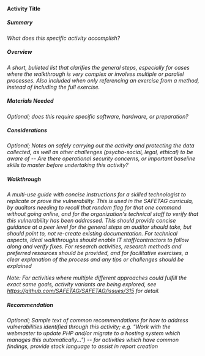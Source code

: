 #### Activity Title

##### Summary

*What does this specific activity accomplish?*

##### Overview

*A short, bulleted list that clarifies the general steps, especially for cases where the walkthrough is very complex or involves multiple or parallel processes.  Also included when only referencing an exercise from a method, instead of including the full exercise.* 

##### Materials Needed 

*Optional; does this require specific software, hardware, or preparation?*

##### Considerations

*Optional; Notes on safely carrying out the activity and protecting the data collected, as well as other challenges (psycho-social, legal, ethical) to be aware of -- Are there operational security concerns, or important baseline skills to master before undertaking this activity?*

##### Walkthrough

*A multi-use guide with concise instructions for a skilled technologist to replicate or prove the vulnerability.  This is used in the SAFETAG curricula, by auditors needing to recall that random flag for that one command without going online, and for the organization's technical staff to verify that this vulnerability has been addressed. This should provide concise guidance at a peer level for the general steps an auditor should take, but should point to, not re-create existing documentation. For technical aspects, ideal walkthroughs should enable IT staff/contractors to follow along and verify fixes. For research activities, research methods and preferred resources should be provided, and for facilitative exercises, a clear explanation of the process and any tips or challenges should be explained*
 
*Note: For activities where multiple different approaches could fulfill the exact same goals, activity variants are being explored, see https://github.com/SAFETAG/SAFETAG/issues/315 for detail.*

##### Recommendation

*Optional; Sample text of common recommendations for how to address vulnerabilities identified through this activity; e.g. "Work with the webmaster to update PHP and/or migrate to a hosting system which manages this automatically...") -- for activities which have common findings, provide stock language to assist in report creation*